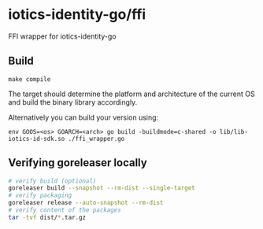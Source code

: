 # iotics-identity-go/ffi

FFI wrapper for iotics-identity-go

## Build

`make compile`

The target should determine the platform and architecture of the current OS and build the binary library accordingly.

Alternatively you can build your version using:

`env GOOS=<os> GOARCH=<arch> go build -buildmode=c-shared -o lib/lib-iotics-id-sdk.so ./ffi_wrapper.go`

## Verifying goreleaser locally

```bash
# verify build (optional)
goreleaser build --snapshot --rm-dist --single-target
# verify packaging
goreleaser release --auto-snapshot --rm-dist
# verify content of the packages
tar -tvf dist/*.tar.gz
```
